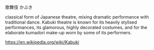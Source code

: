 歌舞伎 かぶき

classical form of Japanese theatre, mixing dramatic performance with traditional dance. Kabuki theatre is known for its heavily stylised performances, its glamorous, highly decorated costumes, and for the elaborate kumadori make-up worn by some of its performers.

https://en.wikipedia.org/wiki/Kabuki